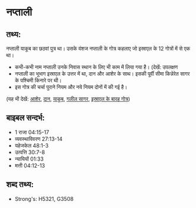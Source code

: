 # नप्ताली #

## तथ्य: ##

नप्ताली याकूब का छठवां पुत्र था। उसके वंशज नप्ताली के गोत्र कहलाए जो इस्राएल के 12 गोत्रों में से एक था।

* कभी-कभी नाम नप्ताली उनके निवास स्थान के लिए भी काम में लिया गया है। (देखें: उपलक्षण
* नप्ताली का भूभाग इस्राएल के उत्तर में था, दान और आशेर के साथ। इसकी पूर्वी सीमा किन्नेरेत सागर के पश्चिमी किनारे पर थी।
* इस गोत्र की चर्चा पुराने नियम और नये नियम दोनों में की गई है।
 

(यह भी देखें: [आशेर](../asher.md), [दान](../dan.md), [याकूब](../jacob.md), [गलील सागर](../seaofgalilee.md), [इस्राएल के बारह गोत्र](../12tribesofisrael.md))

## बाइबल सन्दर्भ: ##

* 1 राजा 04:15-17
* व्यवस्थाविवरण 27:13-14
* यहेजकेल 48:1-3
* उत्पत्ति 30:7-8
* न्यायियों 01:33
* मत्ती 04:12-13

## शब्द तथ्य: ##

* Strong's: H5321, G3508
